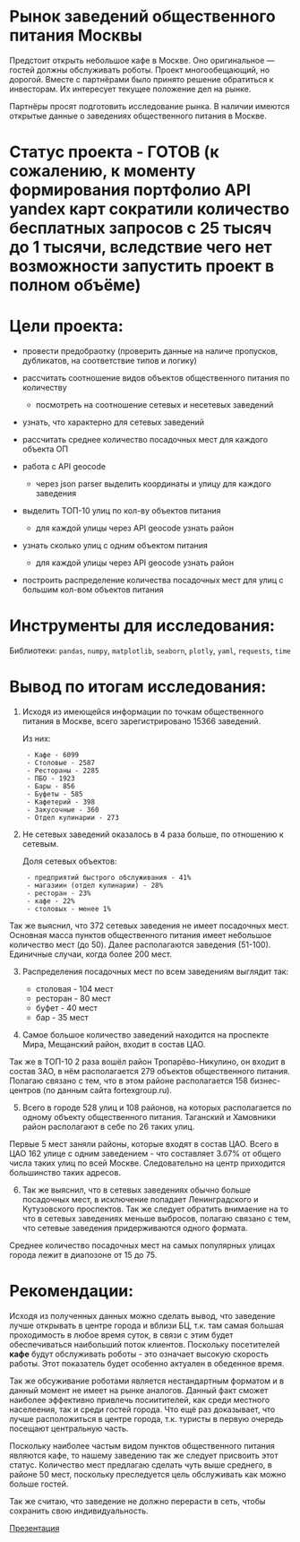 # Рынок заведений общественного питания Москвы
 
Предстоит открыть небольшое кафе в Москве. Оно оригинальное — гостей должны обслуживать роботы. Проект многообещающий, но дорогой. Вместе с партнёрами было принято решение обратиться к инвесторам. Их интересует текущее положение дел на рынке. 

Партнёры просят подготовить исследование рынка. В наличии имеются открытые данные о заведениях общественного питания в Москве.


# Статус проекта - ГОТОВ (к сожалению, к моменту формирования портфолио API yandex карт сократили количество бесплатных запросов с 25 тысяч до 1 тысячи, вследствие чего нет возможности запустить проект в полном объёме)


# Цели проекта:

- провести предобраотку (проверить данные на наличе пропусков, дубликатов, на соответствие типов и логику)

- рассчитать соотношение видов объектов общественного питания по количеству
	- посмотреть на соотношение сетевых и несетевых заведений

- узнать, что характерно для сетевых заведений

- рассчитать среднее количество посадочных мест для каждого объекта ОП

- работа с API geocode
	- через json parser выделить координаты и улицу для каждого заведения

- выделить ТОП-10 улиц по кол-ву объектов питания
	- для каждой улицы через API geocode узнать район

- узнать сколько улиц с одним объектом питания
	- для каждой улицы через API geocode узнать район

- построить распределение количества посадочных мест для улиц с большим кол-вом объектов питания


# Инструменты для исследования:

Библиотеки: `pandas`, `numpy`, `matplotlib`, `seaborn`, `plotly`, `yaml`, `requests`, `time`


# Вывод по итогам исследования:


1) Исходя из имеющейся информации по точкам общественного питания в Москве, всего зарегистрировано 15366 заведений.

    Из них:
    
        - Кафе - 6099
        - Столовые - 2587
        - Рестораны - 2285  
        - ПБО - 1923
        - Бары - 856
        - Буфеты - 585
        - Кафетерий - 398
        - Закусочные - 360
        - Отдел кулинарии - 273
        

2) Не сетевых заведений оказалось в 4 раза больше, по отношению к сетевым. 

    Доля сетевых объектов:
    
        - предприятий быстрого обслуживания - 41%
        - магазиин (отдел кулинарии) - 28%
        - ресторан - 23%  
        - кафе - 22%
        - столовых - менее 1%
    
Так же выяснил, что 372 сетевых заведения не имеет посадочных мест. Основная масса пунктов общественного питания имеет небольшое количество мест (до 50). Далее располагаются заведения (51-100). Единичные случаи, когда более 200 мест.



3) Распределения посадочных мест по всем заведениям выглядит так: 

    - столовая - 104 мест
    - ресторан - 80 мест 
    - буфет - 40 мест
    - бар - 35 мест
   

4) Самое большое количество заведений находится на проспекте Мира, Мещанский район, входит в состав ЦАО. 
 
Так же в ТОП-10 2 раза вошёл район Тропарёво-Никулино, он входит в состав ЗАО, в нём располагается 279 объектов общественного питания. Полагаю связано с тем, что в этом районе располагается 158 бизнес-центров (по данным сайта fortexgroup.ru).


5) Всего в городе 528 улиц и 108 районов, на которых располагается по одному объекту общественного питания. Таганский и Хамовники район располагают в себе по 26 таких улиц.

Первые 5 мест заняли районы, которые входят в состав ЦАО. Всего в ЦАО 162  улице с одним заведением - что составляет 3.б7% от общего числа таких улиц по всей Москве. Следовательно на центр приходится большинство таких адресов.


6) Так же выяснил, что в сетевых заведениях обычно больше посадочных мест, в исключение попадает Ленинградского и Кутузовского проспектов. Так же следует обратить внимаение на то что в сетевых заведениях меньше выбросов, полагаю связано с тем, что сетевые заведения придерживаются одного формата.

Среднее количество посадочных мест на самых популярных улицах города лежит в диапозоне от 15 до 75.


# Рекомендации: 

Исходя из полученных данных можно сделать вывод, что заведение лучше открывать в центре города и вблизи БЦ, т.к. там самая большая проходимость в любое время суток, в связи с этим будет обеспечиваться наибольший поток клиентов. Поскольку посетителей **кафе** будут обслуживать роботы - это означает высокую скорость работы. Этот показатель будет особенно актуален в обеденное время.

Так же обсуживание роботами является нестандартным форматом и в данный момент не имеет на рынке аналогов. Данный факт сможет наиболее эффективно привлечь посиитителей, как среди местного населеения, так и среди гостей города. Что ещё раз доказывает, что лучше расположиться в центре города, т.к. туристы в первую очередь посещают центральную часть. 

Поскольку наиболее частым видом пунктов общественного питания являются кафе, то нашему заведению так же следует присвоить этот статус. Количество мест предлагаю сделать чуть выше среднего, в районе 50 мест, поскольку преследуется цель обслуживать как можно больше гостей. 

Так же считаю, что заведение не должно перерасти в сеть, чтобы сохранить свою индивидуальность.

[Презентация](https://yadi.sk/i/-r4cON8t5rq34A)